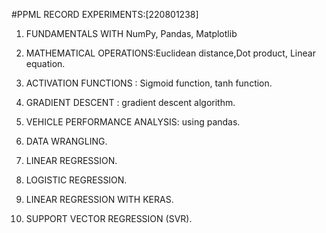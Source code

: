 #PPML RECORD EXPERIMENTS:[220801238]

1. FUNDAMENTALS WITH NumPy, Pandas, Matplotlib

2. MATHEMATICAL OPERATIONS:Euclidean distance,Dot product, Linear equation.

3. ACTIVATION FUNCTIONS : Sigmoid function, tanh function.

4. GRADIENT DESCENT : gradient descent algorithm.

5. VEHICLE PERFORMANCE ANALYSIS: using pandas.

6. DATA WRANGLING.

7. LINEAR REGRESSION.

8. LOGISTIC REGRESSION.

9. LINEAR REGRESSION WITH KERAS.

10. SUPPORT VECTOR REGRESSION (SVR).
